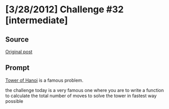 # [3/28/2012] Challenge #32 [intermediate]

## Source

[Original post](https://old.reddit.com/r/dailyprogrammer/comments/rhs8i/3282012_challenge_32_intermediate/)

## Prompt

[Tower of Hanoi](http://en.wikipedia.org/wiki/Tower_of_Hanoi) is a famous problem.

the challenge today is a very famous one where you are to write a function to calculate the total number of moves to solve the tower in fastest way possible

